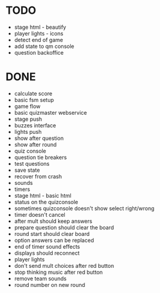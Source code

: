 

# TODO
 - stage html	- beautify
 - player lights - icons
 - detect end of game
 - add state to qm console
 - question backoffice

# DONE
 - calculate score
 - basic fsm setup
 - game flow
 - basic quizmaster webservice
 - stage push
 - buzzes interface
 - lights push
 - show after question
 - show after round
 - quiz console
 - question tie breakers
 - test questions
 - save state
 - recover from crash
 - sounds
 - timers
 - stage html - basic html
 - status on the quizconsole
 - sometimes quizconsole doesn't show select right/wrong
 - timer doesn't cancel
 - after mult should keep answers
 - prepare question should clear the board
 - round start should clear board
 - option answers can be replaced
 - end of timer sound effects
 - displays should reconnect
 - player lights 
 - don't send mult choices after red button
 - stop thinking music after red button
 - remove team sounds
 - round number on new round
